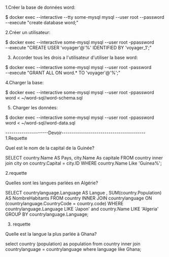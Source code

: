 1.Créer la base de données word:


$ docker exec --interactive --tty some-mysql mysql --user root --password --execute "create database word;"

2.Créer un utilisateur:

$ docker exec --interactive some-mysql  mysql --user root -ppassword \
    --execute "CREATE USER 'voyager'@'%' IDENTIFIED BY 'voyager_1';"
    
3. Accorder tous les drois a l'utilisateur d'utiliser la base word:

$ docker exec --interactive some-mysql  mysql --user root -password \
   --execute "GRANT ALL ON word.* TO 'voyager'@'%';"

4.Charger la base:

$ docker exec  --interactive some-mysql  mysql --user root -ppassword word < ~/word-sql/word-schema.sql

5. Charger les données:

$ docker exec  --interactive some-mysql  mysql --user root -ppassword word < ~/word-sql/word-data.sql



---------------------Devoir-----------------------------------------
1.Requette

Quel est le nom de la capital de la Guinée?

SELECT  country.Name AS Pays, city.Name As capitale 
FROM
country
inner join city on country.Capital = city.ID
WHERE country.Name Like 'Guinea%';



2.requette

Quelles sont les langues parlées en Algérie?

SELECT  countrylanguage.Language AS Langue , SUM(country.Population) AS NombreHabitants
FROM
country
INNER JOIN countrylanguage ON (countrylanguage.CountryCode = country.code) 
WHERE countrylanguage.Language LIKE 'Japon' and country.Name LIKE 'Algeria'
GROUP BY countrylanguage.Language; 


3. requette 

Quelle est la langue la plus parlée à Ghana?

select country (population) as population
 from 
country 
inner join countrylanguage = countrylanguage
where language like Ghana;
